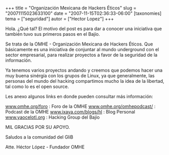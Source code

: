 +++
title = "Organización Mexicana de Hackers Éticos"
slug = "20071115023633100"
date = "2007-11-15T02:36:33-06:00"
[taxonomies]
tema = ["seguridad"]
autor = ["Hector Lopez"]
+++

Hola. ¿Qué tal? El motivo del post es para dar a conocer una iniciativa
que también tuvo sus primeros pasos en el Bajío.

Se trata de la OMHE - Organización Mexicana de Hackers Éticos. Que
básicamente es una iniciativa de conjuntar al mundo underground con el
sector empresarial, para realizar proyectos a favor de la seguridad de
la información.

Ya tenemos varios proyectos andando y creemos que podemos hacer una muy
buena sinérgía con los grupos de Linux, ya que generalmente, las
personas del mundo del hacking compartimos mucho la idea de la libertad,
tal como lo es el open source.

Les anexo algunos links en donde pueden consultar más información:

<a href="http://www.omhe.org/foro">www.omhe.org/foro</a> : Foro de la
OMHE
<a href="http://www.omhe.org/omhepodcast/">www.omhe.org/omhepodcast/</a>
: Podcast de la OMHE
<a href="http://www.ixaya.com/blogs/hl">www.ixaya.com/blogs/hl</a> :
Blog Personal <a href="http://www.yaocelotl.org">www.yaocelotl.org</a> :
Hacking Group del Bajío

MIL GRACIAS POR SU APOYO.

Saludos a la comunidad del GliB

Atte. Héctor López - Fundador OMHE
